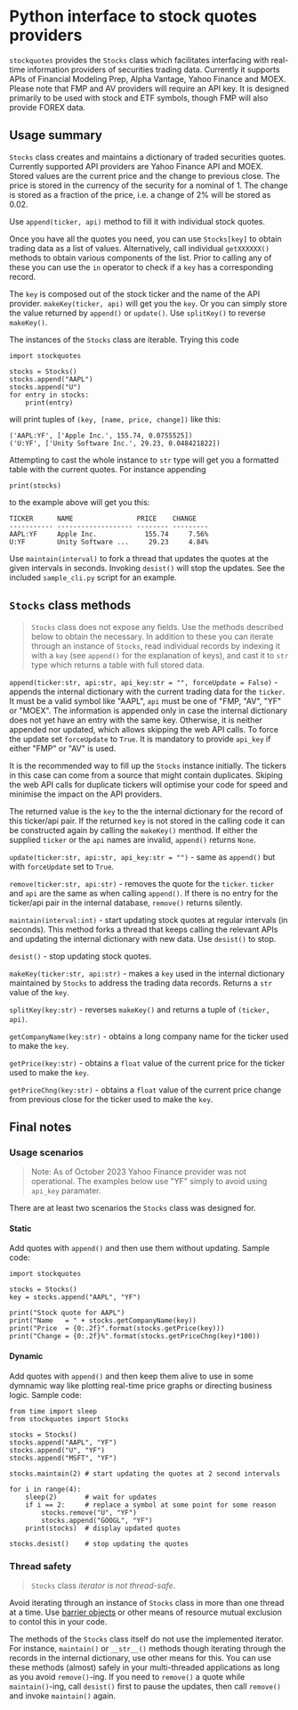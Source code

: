 # Python interface to stock quotes providers

`stockquotes` provides the `Stocks` class which facilitates interfacing with real-time information providers of securities trading data. Currently it supports APIs of Financial Modeling Prep, Alpha Vantage, Yahoo Finance and MOEX. Please note that FMP and AV providers will require an API key. It is designed primarily to be used with stock and ETF symbols, though FMP will also provide FOREX data.

## Usage summary

`Stocks` class creates and maintains a dictionary of traded securities quotes. Currently supported API providers are Yahoo Finance API and MOEX. Stored values are the current price and the change to previous close. The price is stored in the currency of the security for a nominal of 1. The change is stored as a fraction of the price, i.e. a change of 2% will be stored as 0.02.

Use `append(ticker, api)` method to fill it with individual stock quotes. 

Once you have all the quotes you need, you can use `Stocks[key]` to obtain trading data as a list of values. Alternatively, call individual `getXXXXXX()` methods to obtain various components of the list. Prior to calling any of these you can use the `in` operator to check if a `key` has a corresponding record.

The `key` is composed out of the stock ticker and the name of the API provider. `makeKey(ticker, api)` will 
get you the `key`. Or you can simply store the value returned by `append()` or `update()`. Use `splitKey()` to reverse `makeKey()`.

The instances of the `Stocks` class are iterable. Trying this code

	import stockquotes

	stocks = Stocks()
	stocks.append("AAPL")
	stocks.append("U")
	for entry in stocks:
		print(entry)

will print tuples of `(key, [name, price, change])` like this:

	('AAPL:YF', ['Apple Inc.', 155.74, 0.0755525])
	('U:YF', ['Unity Software Inc.', 29.23, 0.048421822])

Attempting to cast the whole instance to `str` type will get you a formatted table with the current quotes. For instance appending 

	print(stocks)

to the example above will get you this:

	TICKER      NAME                PRICE    CHANGE 
	----------- ------------------- -------- ---------
	AAPL:YF     Apple Inc.            155.74     7.56%
	U:YF        Unity Software ...     29.23     4.84%

Use `maintain(interval)` to fork a thread that updates the quotes at the given intervals in seconds. Invoking `desist()` will stop the updates. See the included `sample_cli.py` script for an example.

## `Stocks` class methods

> `Stocks` class does not expose any fields. Use the methods described below to obtain the necessary. In addition to these you can iterate through an instance of `Stocks`, read individual records by indexing it with a `key` (see `append()` for the explanation of keys), and cast it to `str` type which returns a table with full stored data.

`append(ticker:str, api:str, api_key:str = "", forceUpdate = False)` - appends the internal dictionary with the current trading data for the `ticker`. It must be a valid symbol like "AAPL", `api` must be one of "FMP, "AV", "YF" or "MOEX". The information is appended only in case the internal dictionary does not yet have an entry with the same key. Otherwise, it is neither appended nor updated, which allows 
skipping the web API calls. To force the update set `forceUpdate` to `True`. It is mandatory to provide `api_key` if either "FMP" or "AV" is used.

It is the recommended way to fill up the `Stocks` instance initially. The tickers in this case can come from a source that might contain duplicates. Skiping the web API calls for duplicate tickers will optimise your code for speed and minimise the impact on the API providers.

The returned value is the `key` to the the internal dictionary for the record of this ticker/api pair. If the returned `key` is not stored in the calling code it can be constructed again by calling the `makeKey()` menthod. If either the supplied `ticker` or the `api` names are invalid, `append()` returns `None`.

`update(ticker:str, api:str, api_key:str = "")` - same as `append()` but with `forceUpdate` set to `True`.

`remove(ticker:str, api:str)` - removes the quote for the `ticker`. `ticker` and `api` are the same as when calling `append()`. If there is no entry for the ticker/api pair in the internal database, `remove()` returns silently.

`maintain(interval:int)` - start updating stock quotes at regular intervals (in seconds). This method forks a thread that keeps calling the relevant APIs and updating the internal dictionary with new data. Use `desist()` to stop.

`desist()` - stop updating stock quotes.

`makeKey(ticker:str, api:str)` - makes a `key` used in the internal dictionary maintained by `Stocks` to address the trading data records. Returns a `str` value of the `key`.

`splitKey(key:str)` - reverses `makeKey()` and returns a tuple of `(ticker, api)`.

`getCompanyName(key:str)` - obtains a long company name for the ticker used to make the `key`.

`getPrice(key:str)` - obtains a `float` value of the current price for the ticker used to make the `key`.

`getPriceChng(key:str)` - obtains  a `float` value of the current price change from previous close for the ticker used to make the `key`.

## Final notes

### Usage scenarios

> Note: As of October 2023 Yahoo Finance provider was not operational. The examples below use "YF" simply to avoid using `api_key` paramater.

There are at least two scenarios the `Stocks` class was designed for.

#### Static
Add quotes with `append()` and then use them without updating. Sample code:
	
	import stockquotes

	stocks = Stocks()
	key = stocks.append("AAPL", "YF")
	
	print("Stock quote for AAPL")
	print("Name   = " + stocks.getCompanyName(key))
	print("Price  = {0:.2f}".format(stocks.getPrice(key)))
	print("Change = {0:.2f}%".format(stocks.getPriceChng(key)*100))

#### Dynamic
Add quotes with `append()` and then keep them alive to use in some dymnamic way like plotting real-time price graphs or directing business logic. Sample code:

	from time import sleep
	from stockquotes import Stocks

	stocks = Stocks()
	stocks.append("AAPL", "YF")
	stocks.append("U", "YF")
	stocks.append("MSFT", "YF")

	stocks.maintain(2) # start updating the quotes at 2 second intervals

	for i in range(4):
		sleep(2)       # wait for updates
		if i == 2:     # replace a symbol at some point for some reason
			stocks.remove("U", "YF")
			stocks.append("GOOGL", "YF")
		print(stocks)  # display updated quotes

	stocks.desist()    # stop updating the quotes

### Thread safety

> `Stocks` class _iterator is not thread-safe_.

Avoid iterating through an instance of `Stocks` class in more than one thread at a time. Use [barrier objects](https://docs.python.org/3/library/threading.html?highlight=barriers#barrier-objects) or other means of resource mutual exclusion to contol this in your code.

The methods of the `Stocks` class itself do not use the implemented iterator. For instance, `maintain()` or `__str__()` methods though iterating through the records in the internal dictionary, use other means for this. You can use these methods (almost) safely in your multi-threaded applications as long as you avoid `remove()`-ing. If you need to `remove()` a quote while `maintain()`-ing, call `desist()` first to pause the updates, then call `remove()` and invoke `maintain()` again.
